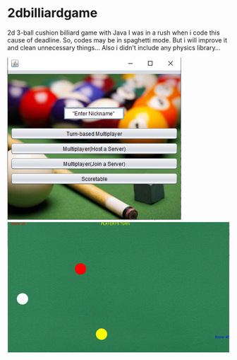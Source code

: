 # 2dbilliardgame
2d 3-ball cushion billiard game with Java 
I was in a rush when i code this cause of deadline. So, codes may be in spaghetti mode. But i will improve it and clean unnecessary things... Also i didn't include any physics library...



<img src = "Screenshot_1.png">
<img src = "Screenshot_2.png">
